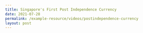 ```yaml
---
title: Singapore's First Post Independence Currency
date: 2021-07-28
permalink: /example-resource/videos/postindependence-currency
layout: post
---
```

